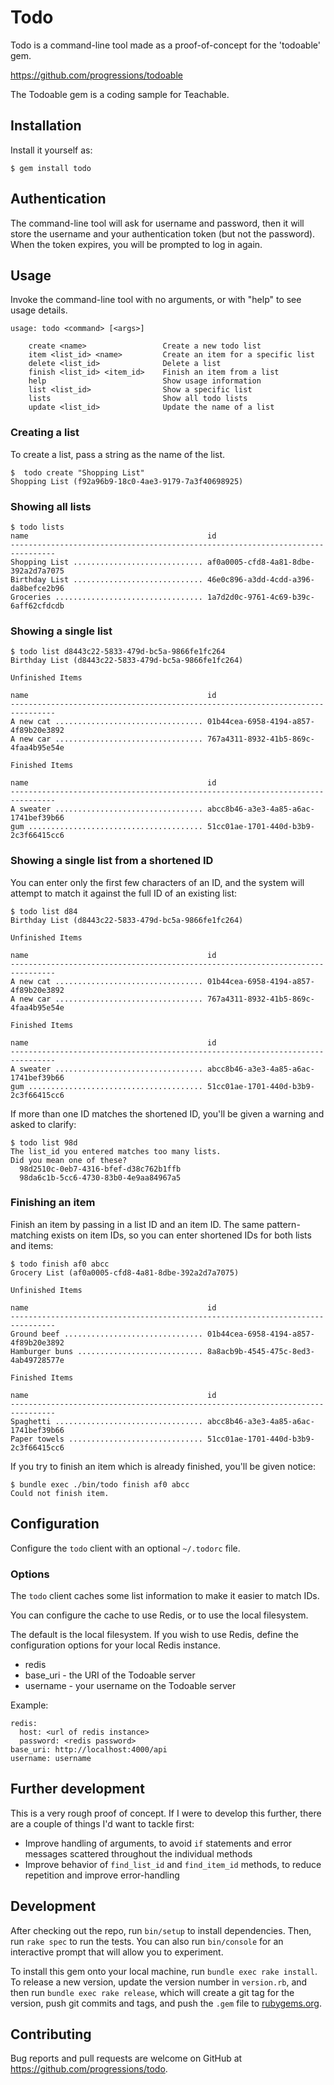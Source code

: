 # Todo

Todo is a command-line tool made as a proof-of-concept for the 'todoable' gem.

https://github.com/progressions/todoable

The Todoable gem is a coding sample for Teachable.

## Installation

Install it yourself as:

    $ gem install todo

## Authentication

The command-line tool will ask for username and password, then it will
store the username and your authentication token (but not the password).
When the token expires, you will be prompted to log in again.

## Usage

Invoke the command-line tool with no arguments, or with "help" to see usage
details.

    usage: todo <command> [<args>]

        create <name>                 Create a new todo list
        item <list_id> <name>         Create an item for a specific list
        delete <list_id>              Delete a list
        finish <list_id> <item_id>    Finish an item from a list
        help                          Show usage information
        list <list_id>                Show a specific list
        lists                         Show all todo lists
        update <list_id>              Update the name of a list

### Creating a list

To create a list, pass a string as the name of the list.

    $  todo create "Shopping List"
    Shopping List (f92a96b9-18c0-4ae3-9179-7a3f40698925)

### Showing all lists

    $ todo lists
    name                                        id
    --------------------------------------------------------------------------------
    Shopping List ............................. af0a0005-cfd8-4a81-8dbe-392a2d7a7075
    Birthday List ............................. 46e0c896-a3dd-4cdd-a396-da8befce2b96
    Groceries ................................. 1a7d2d0c-9761-4c69-b39c-6aff62cfdcdb

### Showing a single list

    $ todo list d8443c22-5833-479d-bc5a-9866fe1fc264
    Birthday List (d8443c22-5833-479d-bc5a-9866fe1fc264)

    Unfinished Items

    name                                        id
    --------------------------------------------------------------------------------
    A new cat ................................. 01b44cea-6958-4194-a857-4f89b20e3892
    A new car ................................. 767a4311-8932-41b5-869c-4faa4b95e54e

    Finished Items

    name                                        id
    --------------------------------------------------------------------------------
    A sweater ................................. abcc8b46-a3e3-4a85-a6ac-1741bef39b66
    gum ....................................... 51cc01ae-1701-440d-b3b9-2c3f66415cc6


### Showing a single list from a shortened ID

You can enter only the first few characters of an ID, and the system will attempt
to match it against the full ID of an existing list:

    $ todo list d84
    Birthday List (d8443c22-5833-479d-bc5a-9866fe1fc264)

    Unfinished Items

    name                                        id
    --------------------------------------------------------------------------------
    A new cat ................................. 01b44cea-6958-4194-a857-4f89b20e3892
    A new car ................................. 767a4311-8932-41b5-869c-4faa4b95e54e

    Finished Items

    name                                        id
    --------------------------------------------------------------------------------
    A sweater ................................. abcc8b46-a3e3-4a85-a6ac-1741bef39b66
    gum ....................................... 51cc01ae-1701-440d-b3b9-2c3f66415cc6


If more than one ID matches the shortened ID, you'll be given a warning and
asked to clarify:

    $ todo list 98d
    The list_id you entered matches too many lists.
    Did you mean one of these?
      98d2510c-0eb7-4316-bfef-d38c762b1ffb
      98da6c1b-5cc6-4730-83b0-4e9aa84967a5

### Finishing an item

Finish an item by passing in a list ID and an item ID. The same pattern-matching
exists on item IDs, so you can enter shortened IDs for both lists and items:

    $ todo finish af0 abcc
    Grocery List (af0a0005-cfd8-4a81-8dbe-392a2d7a7075)

    Unfinished Items

    name                                        id
    --------------------------------------------------------------------------------
    Ground beef ............................... 01b44cea-6958-4194-a857-4f89b20e3892
    Hamburger buns ............................ 8a8acb9b-4545-475c-8ed3-4ab49728577e

    Finished Items

    name                                        id
    --------------------------------------------------------------------------------
    Spaghetti ................................. abcc8b46-a3e3-4a85-a6ac-1741bef39b66
    Paper towels .............................. 51cc01ae-1701-440d-b3b9-2c3f66415cc6


If you try to finish an item which is already finished, you'll be given notice:

    $ bundle exec ./bin/todo finish af0 abcc
    Could not finish item.

## Configuration

Configure the `todo` client with an optional `~/.todorc` file.

### Options

The `todo` client caches some list information to make it easier to match IDs.

You can configure the cache to use Redis, or to use the local filesystem.

The default is the local filesystem. If you wish to use Redis, define the
configuration options for your local Redis instance.

- redis
- base_uri - the URI of the Todoable server
- username - your username on the Todoable server

Example:

    redis:
      host: <url of redis instance>
      password: <redis password>
    base_uri: http://localhost:4000/api
    username: username

## Further development

This is a very rough proof of concept. If I were to develop this further, there are a
couple of things I'd want to tackle first:

- Improve handling of arguments, to avoid `if` statements and error messages scattered throughout the individual methods
- Improve behavior of `find_list_id` and `find_item_id` methods, to reduce repetition and improve error-handling

## Development

After checking out the repo, run `bin/setup` to install dependencies. Then,
run `rake spec` to run the tests. You can also run `bin/console` for an
interactive prompt that will allow you to experiment.

To install this gem onto your local machine, run `bundle exec rake install`.
To release a new version, update the version number in `version.rb`, and then
run `bundle exec rake release`, which will create a git tag for the version,
push git commits and tags, and push the `.gem` file to [rubygems.org](https://rubygems.org).

## Contributing

Bug reports and pull requests are welcome on GitHub at https://github.com/progressions/todo.
